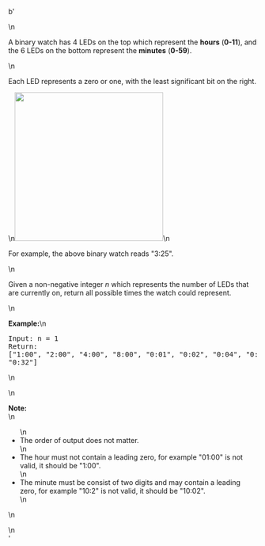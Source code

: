 b'<div class="question-description">\n<p><p>A binary watch has 4 LEDs on the top which represent the <b>hours</b> (<b>0-11</b>), and the 6 LEDs on the bottom represent the <b>minutes</b> (<b>0-59</b>).</p>\n<p>Each LED represents a zero or one, with the least significant bit on the right.</p>\n<img height="300" src="https://upload.wikimedia.org/wikipedia/commons/8/8b/Binary_clock_samui_moon.jpg">\n<p>For example, the above binary watch reads "3:25".</p>\n<p>Given a non-negative integer <i>n</i> which represents the number of LEDs that are currently on, return all possible times the watch could represent.</p>\n<p><b>Example:</b>\n<pre>Input: n = 1<br/>Return: ["1:00", "2:00", "4:00", "8:00", "0:01", "0:02", "0:04", "0:08", "0:16", "0:32"]</pre>\n</p>\n<p><b>Note:</b><br>\n<ul>\n<li>The order of output does not matter.</li>\n<li>The hour must not contain a leading zero, for example "01:00" is not valid, it should be "1:00".</li>\n<li>The minute must be consist of two digits and may contain a leading zero, for example "10:2" is not valid, it should be "10:02".</li>\n</ul>\n</br></p></img></p>\n</div>'